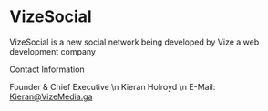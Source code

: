 # VizeSocial
VizeSocial is a new social network being developed by Vize a web development company

Contact Information

Founder & Chief Executive \n
Kieran Holroyd \n
E-Mail: Kieran@VizeMedia.ga
